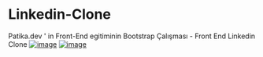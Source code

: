 # Linkedin-Clone
Patika.dev ' in Front-End egitiminin Bootstrap Çalışması - Front End Linkedin Clone
[![image](https://r.resimlink.com/5TA8tfhen.png)](https://resimlink.com/5TA8tfhen)
[![image](https://r.resimlink.com/JE-gB4k3G.png)](https://resimlink.com/JE-gB4k3G)
